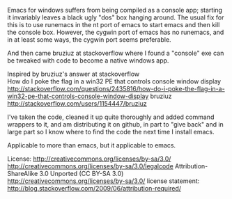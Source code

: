 Emacs for windows suffers from being compiled as a console app;
starting it invariably leaves a black ugly "dos" box hanging
around. The usual fix for this is to use runemacs in the nt port of
emacs to start emacs and then kill the console box.  However, the
cygwin port of emacs has no runemacs, and in at least some ways, the
cygwin port seems preferable.

And then came bruziuz at stackoverflow where I found a "console" exe
can be tweaked with code to become a native windows app.

Inspired by bruziuz's answer at stackoverflow  
How do I poke the flag in a win32 PE that controls console window display  
http://stackoverflow.com/questions/2435816/how-do-i-poke-the-flag-in-a-win32-pe-that-controls-console-window-display
bruziuz  http://stackoverflow.com/users/1154447/bruziuz  

I've taken the code, cleaned it up quite thoroughly and added command
wrappers to it, and am distributing it on github, in part to "give
back" and in large part so I know where to find the code the next time
I install emacs.

Applicable to more than emacs, but it applicable to emacs.

License: 
http://creativecommons.org/licenses/by-sa/3.0/
http://creativecommons.org/licenses/by-sa/3.0/legalcode
Attribution-ShareAlike 3.0 Unported (CC BY-SA 3.0)
http://creativecommons.org/licenses/by-sa/3.0/
license statement: http://blog.stackoverflow.com/2009/06/attribution-required/


